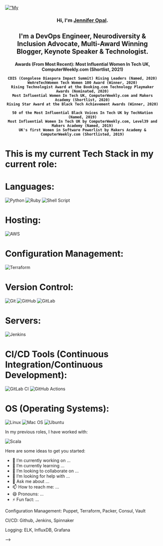 <p align=”center”>
    <a href="http://jenniferopal.co/" target="_blank" rel="noreferrer"><img width=”200" height=”200" src=”https://user-images.githubusercontent.com/30987803/147163523-ea3fbcc4-33de-4d72-85be-1a8a1111ac0c.png" alt=”My Banner which features details of what I do & where you can find me on social media.”></a>
</p>

<h3 align="center">
    Hi, I'm <a href="http://jenniferopal.co/" target="_blank" rel="noreferrer">Jennifer Opal</a>.
</h3>

<h2 align="center">
    I'm a DevOps Engineer, Neurodiversity & Inclusion Advocate, Multi-Award Winning Blogger, Keynote Speaker & Technologist.
</h2>

<h4 align="center">
<b>
    Awards (From Most Recent):
</b>
    Most Influential Women In Tech UK, ComputerWeekly.com (Shortlist, 2021)

    CDIS (Congolese Diaspora Impact Summit) Rising Leaders (Named, 2020)
    WeAreTechWomen Tech Women 100 Award (Winner, 2020)
    Rising Technologist Award at the Booking.com Technology Playmaker Awards (Nominated, 2020)
    Most Influential Women In Tech UK, ComputerWeekly.com and Makers Academy (Shortlist, 2020)
    Rising Star Award at the Black Tech Achievement Awards (Winner, 2020)

    50 of the Most Influential Black Voices In Tech UK by TechNation (Named, 2019)
    Most Influential Women In Tech UK by ComputerWeekly.com, Level39 and Makers Academy (Named, 2019)
    UK's first Women in Software Powerlist by Makers Academy & ComputerWeekly.com (Shortlisted, 2019)
</h4>





# This is my current Tech Stack in my current role: 

# Languages:

![Python](https://img.shields.io/badge/python-3670A0?style=for-the-badge&logo=python&logoColor=ffdd54)
![Ruby](https://img.shields.io/badge/ruby-%23CC342D.svg?style=for-the-badge&logo=ruby&logoColor=white)
![Shell Script](https://img.shields.io/badge/shell_script-%23121011.svg?style=for-the-badge&logo=gnu-bash&logoColor=white)

# Hosting: 

![AWS](https://img.shields.io/badge/AWS-%23FF9900.svg?style=for-the-badge&logo=amazon-aws&logoColor=white)

# Configuration Management: 

![Terraform](https://img.shields.io/badge/terraform-%235835CC.svg?style=for-the-badge&logo=terraform&logoColor=white)

# Version Control:

![Git](https://img.shields.io/badge/git-%23F05033.svg?style=for-the-badge&logo=git&logoColor=white)
![GitHub](https://img.shields.io/badge/github-%23121011.svg?style=for-the-badge&logo=github&logoColor=white)
![GitLab](https://img.shields.io/badge/gitlab-%23181717.svg?style=for-the-badge&logo=gitlab&logoColor=white)


# Servers:

![Jenkins](https://img.shields.io/badge/jenkins-%232C5263.svg?style=for-the-badge&logo=jenkins&logoColor=white)

# CI/CD Tools (Continuous Integration/Continuous Development):

![GitLab CI](https://img.shields.io/badge/GitLabCI-%23181717.svg?style=for-the-badge&logo=gitlab&logoColor=white)
![GitHub Actions](https://img.shields.io/badge/githubactions-%232671E5.svg?style=for-the-badge&logo=githubactions&logoColor=white)

# OS (Operating Systems):

![Linux](https://img.shields.io/badge/Linux-FCC624?style=for-the-badge&logo=linux&logoColor=black)
![Mac OS](https://img.shields.io/badge/mac%20os-000000?style=for-the-badge&logo=macos&logoColor=F0F0F0)
![Ubuntu](https://img.shields.io/badge/Ubuntu-E95420?style=for-the-badge&logo=ubuntu&logoColor=white)


In my previous roles, I have worked with: 

![Scala](https://img.shields.io/badge/scala-%23DC322F.svg?style=for-the-badge&logo=scala&logoColor=white)

Here are some ideas to get you started:

- 🔭 I’m currently working on ...
- 🌱 I’m currently learning ...
- 👯 I’m looking to collaborate on ...
- 🤔 I’m looking for help with ...
- 💬 Ask me about ...
- 📫 How to reach me: ...
- 😄 Pronouns: ...
- ⚡ Fun fact: ...

Configuration Management: Puppet, Terraform, Packer, Consul, Vault

CI/CD: Github, Jenkins, Spinnaker

Logging: ELK, InfluxDB, Grafana

-->
